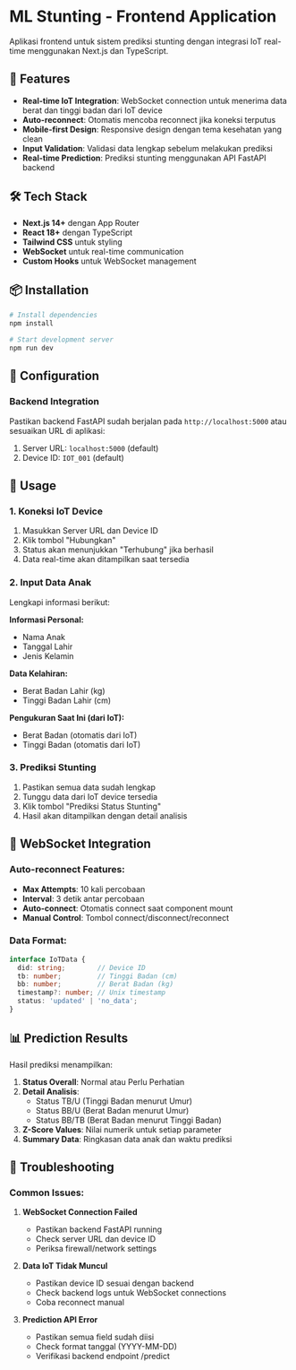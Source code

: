 # ML Stunting - Frontend Application

Aplikasi frontend untuk sistem prediksi stunting dengan integrasi IoT real-time menggunakan Next.js dan TypeScript.

## 🚀 Features

- **Real-time IoT Integration**: WebSocket connection untuk menerima data berat dan tinggi badan dari IoT device
- **Auto-reconnect**: Otomatis mencoba reconnect jika koneksi terputus
- **Mobile-first Design**: Responsive design dengan tema kesehatan yang clean
- **Input Validation**: Validasi data lengkap sebelum melakukan prediksi
- **Real-time Prediction**: Prediksi stunting menggunakan API FastAPI backend

## 🛠️ Tech Stack

- **Next.js 14+** dengan App Router
- **React 18+** dengan TypeScript
- **Tailwind CSS** untuk styling
- **WebSocket** untuk real-time communication
- **Custom Hooks** untuk WebSocket management

## 📦 Installation

```bash
# Install dependencies
npm install

# Start development server
npm run dev
```

## 🔧 Configuration

### Backend Integration

Pastikan backend FastAPI sudah berjalan pada `http://localhost:5000` atau sesuaikan URL di aplikasi:

1. Server URL: `localhost:5000` (default)
2. Device ID: `IOT_001` (default)

## 📱 Usage

### 1. Koneksi IoT Device

1. Masukkan Server URL dan Device ID
2. Klik tombol "Hubungkan"
3. Status akan menunjukkan "Terhubung" jika berhasil
4. Data real-time akan ditampilkan saat tersedia

### 2. Input Data Anak

Lengkapi informasi berikut:

**Informasi Personal:**
- Nama Anak
- Tanggal Lahir
- Jenis Kelamin

**Data Kelahiran:**
- Berat Badan Lahir (kg)
- Tinggi Badan Lahir (cm)

**Pengukuran Saat Ini (dari IoT):**
- Berat Badan (otomatis dari IoT)
- Tinggi Badan (otomatis dari IoT)

### 3. Prediksi Stunting

1. Pastikan semua data sudah lengkap
2. Tunggu data dari IoT device tersedia
3. Klik tombol "Prediksi Status Stunting"
4. Hasil akan ditampilkan dengan detail analisis

## 🔌 WebSocket Integration

### Auto-reconnect Features:
- **Max Attempts**: 10 kali percobaan
- **Interval**: 3 detik antar percobaan
- **Auto-connect**: Otomatis connect saat component mount
- **Manual Control**: Tombol connect/disconnect/reconnect

### Data Format:
```typescript
interface IoTData {
  did: string;        // Device ID
  tb: number;         // Tinggi Badan (cm)
  bb: number;         // Berat Badan (kg)
  timestamp?: number; // Unix timestamp
  status: 'updated' | 'no_data';
}
```

## 📊 Prediction Results

Hasil prediksi menampilkan:

1. **Status Overall**: Normal atau Perlu Perhatian
2. **Detail Analisis**:
   - Status TB/U (Tinggi Badan menurut Umur)
   - Status BB/U (Berat Badan menurut Umur)
   - Status BB/TB (Berat Badan menurut Tinggi Badan)
3. **Z-Score Values**: Nilai numerik untuk setiap parameter
4. **Summary Data**: Ringkasan data anak dan waktu prediksi

## 🚨 Troubleshooting

### Common Issues:

1. **WebSocket Connection Failed**
   - Pastikan backend FastAPI running
   - Check server URL dan device ID
   - Periksa firewall/network settings

2. **Data IoT Tidak Muncul**
   - Pastikan device ID sesuai dengan backend
   - Check backend logs untuk WebSocket connections
   - Coba reconnect manual

3. **Prediction API Error**
   - Pastikan semua field sudah diisi
   - Check format tanggal (YYYY-MM-DD)
   - Verifikasi backend endpoint /predict
